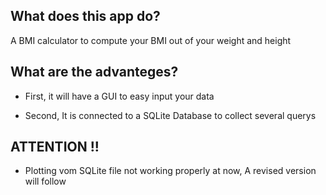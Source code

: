## What does this app do?

A BMI calculator to compute your BMI out of your weight and height

## What are the advanteges?

- First, it will have a GUI to easy input your data

- Second, It is connected to a SQLite Database to collect several querys

## ATTENTION !!

- Plotting vom SQLite file not working properly at now, A revised version will follow
